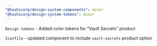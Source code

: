 ```yaml
---
"@hashicorp/design-system-components": minor
"@hashicorp/design-system-tokens": minor
---
```


`Design tokens` - Added color tokens for “Vault Secrets” product

`IconTile` - updated component to include `vault-secrets` product option
